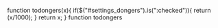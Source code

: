 function todongers(x){ if($("#settings_dongers").is(":checked")){ return (x/1000); } return x; } function todongers
